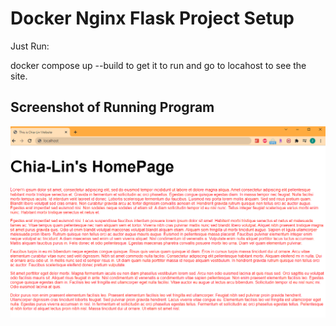 # Docker Nginx Flask Project Setup

Just Run:

docker compose up --build to get it to run and go to locahost to see the site.

## Screenshot of Running Program

![0211WebPage](screenshots/0211WebPage.PNG)
